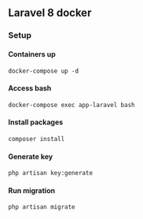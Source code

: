 ## Laravel 8 docker

### Setup
#### Containers up
```
docker-compose up -d
```
#### Access bash
```
docker-compose exec app-laravel bash
```
#### Install packages
```
composer install
```
#### Generate key
```
php artisan key:generate
```
#### Run migration
```
php artisan migrate
```
